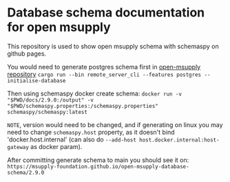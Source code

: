 # Database schema documentation for open msupply

This repository is used to show open msupply schema with schemaspy on github pages.

You would need to generate postgres schema first in [open-msupply repository](https://github.com/msupply-foundation/open-msupply) `cargo run --bin remote_server_cli --features postgres -- initialise-database`

Then using schemaspy docker create schema: `docker run -v "$PWD/docs/2.9.0:/output" -v "$PWD/schemaspy.properties:/schemaspy.properties" schemaspy/schemaspy:latest`

`NOTE`, version would need to be changed, and if generating on linux you may need to change `schemaspy.host` property, as it doesn't bind 'docker.host.internal' (can also do `--add-host host.docker.internal:host-gateway` as docker param).

After committing generate schema to main you should see it on: `https://msupply-foundation.github.io/open-msupply-database-schema/2.9.0`

